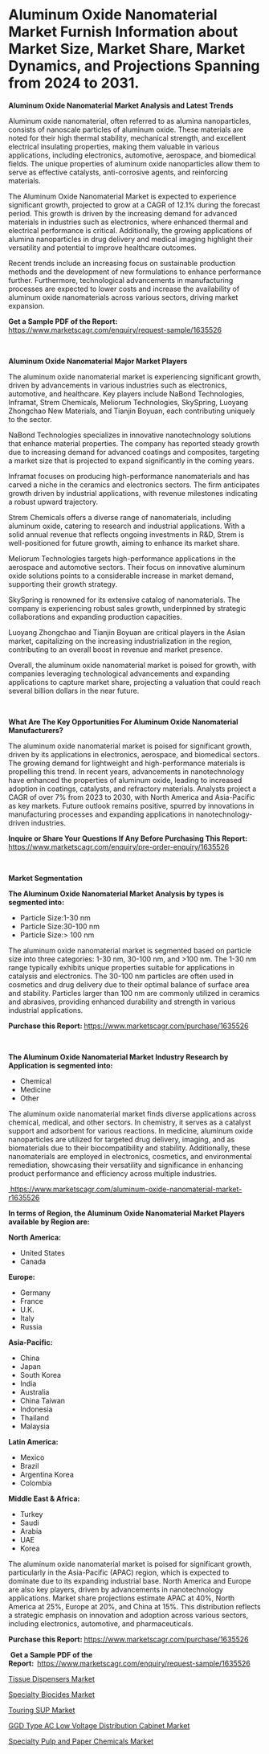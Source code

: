 <p><h1>Aluminum Oxide Nanomaterial Market Furnish Information about Market Size, Market Share, Market Dynamics, and Projections Spanning from 2024 to 2031.</h1></p><p><strong>Aluminum Oxide Nanomaterial Market Analysis and Latest Trends</strong></p>
<p><p>Aluminum oxide nanomaterial, often referred to as alumina nanoparticles, consists of nanoscale particles of aluminum oxide. These materials are noted for their high thermal stability, mechanical strength, and excellent electrical insulating properties, making them valuable in various applications, including electronics, automotive, aerospace, and biomedical fields. The unique properties of aluminum oxide nanoparticles allow them to serve as effective catalysts, anti-corrosive agents, and reinforcing materials.</p><p>The Aluminum Oxide Nanomaterial Market is expected to experience significant growth, projected to grow at a CAGR of 12.1% during the forecast period. This growth is driven by the increasing demand for advanced materials in industries such as electronics, where enhanced thermal and electrical performance is critical. Additionally, the growing applications of alumina nanoparticles in drug delivery and medical imaging highlight their versatility and potential to improve healthcare outcomes.</p><p>Recent trends include an increasing focus on sustainable production methods and the development of new formulations to enhance performance further. Furthermore, technological advancements in manufacturing processes are expected to lower costs and increase the availability of aluminum oxide nanomaterials across various sectors, driving market expansion.</p></p>
<p><strong>Get a Sample PDF of the Report:&nbsp;</strong> <a href="https://www.marketscagr.com/enquiry/request-sample/1635526">https://www.marketscagr.com/enquiry/request-sample/1635526</a></p>
<p>&nbsp;</p>
<p><strong>Aluminum Oxide Nanomaterial Major Market Players</strong></p>
<p><p>The aluminum oxide nanomaterial market is experiencing significant growth, driven by advancements in various industries such as electronics, automotive, and healthcare. Key players include NaBond Technologies, Inframat, Strem Chemicals, Meliorum Technologies, SkySpring, Luoyang Zhongchao New Materials, and Tianjin Boyuan, each contributing uniquely to the sector.</p><p>NaBond Technologies specializes in innovative nanotechnology solutions that enhance material properties. The company has reported steady growth due to increasing demand for advanced coatings and composites, targeting a market size that is projected to expand significantly in the coming years.</p><p>Inframat focuses on producing high-performance nanomaterials and has carved a niche in the ceramics and electronics sectors. The firm anticipates growth driven by industrial applications, with revenue milestones indicating a robust upward trajectory.</p><p>Strem Chemicals offers a diverse range of nanomaterials, including aluminum oxide, catering to research and industrial applications. With a solid annual revenue that reflects ongoing investments in R&D, Strem is well-positioned for future growth, aiming to enhance its market share.</p><p>Meliorum Technologies targets high-performance applications in the aerospace and automotive sectors. Their focus on innovative aluminum oxide solutions points to a considerable increase in market demand, supporting their growth strategy.</p><p>SkySpring is renowned for its extensive catalog of nanomaterials. The company is experiencing robust sales growth, underpinned by strategic collaborations and expanding production capacities.</p><p>Luoyang Zhongchao and Tianjin Boyuan are critical players in the Asian market, capitalizing on the increasing industrialization in the region, contributing to an overall boost in revenue and market presence.</p><p>Overall, the aluminum oxide nanomaterial market is poised for growth, with companies leveraging technological advancements and expanding applications to capture market share, projecting a valuation that could reach several billion dollars in the near future.</p></p>
<p>&nbsp;</p>
<p><strong>What Are The Key Opportunities For Aluminum Oxide Nanomaterial Manufacturers?</strong></p>
<p><p>The aluminum oxide nanomaterial market is poised for significant growth, driven by its applications in electronics, aerospace, and biomedical sectors. The growing demand for lightweight and high-performance materials is propelling this trend. In recent years, advancements in nanotechnology have enhanced the properties of aluminum oxide, leading to increased adoption in coatings, catalysts, and refractory materials. Analysts project a CAGR of over 7% from 2023 to 2030, with North America and Asia-Pacific as key markets. Future outlook remains positive, spurred by innovations in manufacturing processes and expanding applications in nanotechnology-driven industries.</p></p>
<p><strong>Inquire or Share Your Questions If Any Before Purchasing This Report:</strong> <a href="https://www.marketscagr.com/enquiry/pre-order-enquiry/1635526">https://www.marketscagr.com/enquiry/pre-order-enquiry/1635526</a></p>
<p>&nbsp;</p>
<p><strong>Market Segmentation</strong></p>
<p><strong>The Aluminum Oxide Nanomaterial Market Analysis by types is segmented into:</strong></p>
<p><ul><li>Particle Size:1-30 nm</li><li>Particle Size:30-100 nm</li><li>Particle Size:> 100 nm</li></ul></p>
<p><p>The aluminum oxide nanomaterial market is segmented based on particle size into three categories: 1-30 nm, 30-100 nm, and >100 nm. The 1-30 nm range typically exhibits unique properties suitable for applications in catalysis and electronics. The 30-100 nm particles are often used in cosmetics and drug delivery due to their optimal balance of surface area and stability. Particles larger than 100 nm are commonly utilized in ceramics and abrasives, providing enhanced durability and strength in various industrial applications.</p></p>
<p><strong>Purchase this Report:&nbsp;</strong><a href="https://www.marketscagr.com/purchase/1635526">https://www.marketscagr.com/purchase/1635526</a></p>
<p>&nbsp;</p>
<p><strong>The Aluminum Oxide Nanomaterial Market Industry Research by Application is segmented into:</strong></p>
<p><ul><li>Chemical</li><li>Medicine</li><li>Other</li></ul></p>
<p><p>The aluminum oxide nanomaterial market finds diverse applications across chemical, medical, and other sectors. In chemistry, it serves as a catalyst support and adsorbent for various reactions. In medicine, aluminum oxide nanoparticles are utilized for targeted drug delivery, imaging, and as biomaterials due to their biocompatibility and stability. Additionally, these nanomaterials are employed in electronics, cosmetics, and environmental remediation, showcasing their versatility and significance in enhancing product performance and efficiency across multiple industries.</p></p>
<p><a href="https://www.marketscagr.com/aluminum-oxide-nanomaterial-market-r1635526">&nbsp;https://www.marketscagr.com/aluminum-oxide-nanomaterial-market-r1635526</a></p>
<p><strong>In terms of Region, the Aluminum Oxide Nanomaterial Market Players available by Region are:</strong></p>
<p>
    <p> <strong> North America: </strong>
        <ul>
            <li>United States</li>
            <li>Canada</li>
        </ul>
        </p> 
    <p> <strong> Europe: </strong>
        <ul>
            <li>Germany</li>
            <li>France</li>
            <li>U.K.</li>
            <li>Italy</li>
            <li>Russia</li>
        </ul>
        </p> 
    <p> <strong> Asia-Pacific: </strong>
        <ul>
            <li>China</li>
            <li>Japan</li>
            <li>South Korea</li>
            <li>India</li>
            <li>Australia</li>
            <li>China Taiwan</li>
            <li>Indonesia</li>
            <li>Thailand</li>
            <li>Malaysia</li>
        </ul>
        </p> 
    <p> <strong> Latin America: </strong>
        <ul>
            <li>Mexico</li>
            <li>Brazil</li>
            <li>Argentina Korea</li>
            <li>Colombia</li>
        </ul>
        </p> 
    <p> <strong> Middle East & Africa: </strong>
        <ul>
            <li>Turkey</li>
            <li>Saudi</li>
            <li>Arabia</li>
            <li>UAE</li>
            <li>Korea</li>
        </ul>
    </p>
    </p>
<p><p>The aluminum oxide nanomaterial market is poised for significant growth, particularly in the Asia-Pacific (APAC) region, which is expected to dominate due to its expanding industrial base. North America and Europe are also key players, driven by advancements in nanotechnology applications. Market share projections estimate APAC at 40%, North America at 25%, Europe at 20%, and China at 15%. This distribution reflects a strategic emphasis on innovation and adoption across various sectors, including electronics, automotive, and pharmaceuticals.</p></p>
<p><strong>Purchase this Report: </strong><a href="https://www.marketscagr.com/purchase/1635526">https://www.marketscagr.com/purchase/1635526</a></p>
<p>&nbsp;<strong>Get a Sample PDF of the Report:&nbsp;&nbsp;</strong><a href="https://www.marketscagr.com/enquiry/request-sample/1635526">https://www.marketscagr.com/enquiry/request-sample/1635526</a></p>
<p><strong></strong></p>
<p><p><a href="https://issuu.com/reportprime-2/docs/tissue-dispensers-market-size-2030._21e7490e18a654">Tissue Dispensers Market</a></p><p><a href="https://www.linkedin.com/pulse/exploring-specialty-biocides-market-dynamics-global-trends-future-8xbzf?trackingId=7oBeReAWRWqZFJ%2Fasg2%2BJg%3D%3D">Specialty Biocides Market</a></p><p><a href="https://issuu.com/reportprime-2/docs/touring-sup-market-size-2030.pptx_f5e32ad67c000b">Touring SUP Market</a></p><p><a href="https://medium.com/@wwalsh1/ggd-type-ac-low-voltage-distribution-cabinet-market-essentials-key-market-players-demand-drivers-8c965c78bcf7?postPublishedType=repub">GGD Type AC Low Voltage Distribution Cabinet Market</a></p><p><a href="https://www.linkedin.com/pulse/strategic-insights-global-specialty-pulp-paper-chemicals-market-zgvmf?trackingId=LSMi5zHXTFip5siDBSvtYA%3D%3D">Specialty Pulp and Paper Chemicals Market</a></p></p>